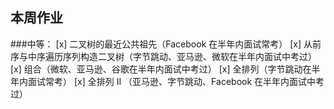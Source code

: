 ## 本周作业

###中等：
[x] 二叉树的最近公共祖先（Facebook 在半年内面试常考）
[x] 从前序与中序遍历序列构造二叉树（字节跳动、亚马逊、微软在半年内面试中考过）
[x] 组合（微软、亚马逊、谷歌在半年内面试中考过）
[x] 全排列（字节跳动在半年内面试常考）
[x] 全排列 II （亚马逊、字节跳动、Facebook 在半年内面试中考过）